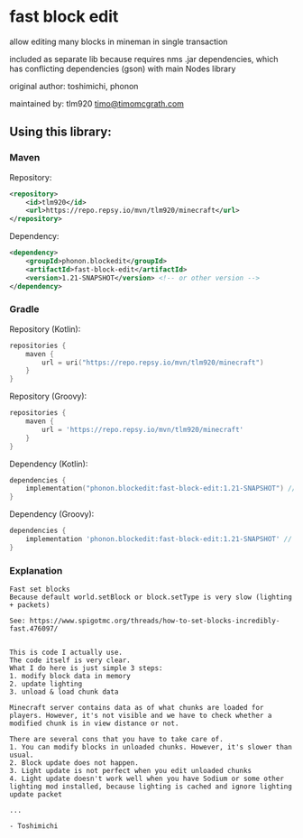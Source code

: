 # fast block edit
allow editing many blocks in mineman in single transaction

included as separate lib because requires nms .jar dependencies, which has conflicting
dependencies (gson) with main Nodes library

original author: toshimichi, phonon

maintained by: tlm920 <timo@timomcgrath.com>


## Using this library: 

### Maven
Repository:
```xml
<repository>
    <id>tlm920</id>
    <url>https://repo.repsy.io/mvn/tlm920/minecraft</url>
</repository>
```
Dependency:
```xml
<dependency>
    <groupId>phonon.blockedit</groupId>
    <artifactId>fast-block-edit</artifactId>
    <version>1.21-SNAPSHOT</version> <!-- or other version -->
</dependency>
```

### Gradle
Repository (Kotlin):
```kotlin
repositories {
    maven {
        url = uri("https://repo.repsy.io/mvn/tlm920/minecraft")
    }
}
```
Repository (Groovy):
```groovy
repositories {
    maven {
        url = 'https://repo.repsy.io/mvn/tlm920/minecraft'
    }
}
```
Dependency (Kotlin):
```kotlin
dependencies {
    implementation("phonon.blockedit:fast-block-edit:1.21-SNAPSHOT") // or other version
}
```
Dependency (Groovy):
```groovy
dependencies {
    implementation 'phonon.blockedit:fast-block-edit:1.21-SNAPSHOT' // or other version
}
```


### Explanation
```
Fast set blocks
Because default world.setBlock or block.setType is very slow (lighting + packets)

See: https://www.spigotmc.org/threads/how-to-set-blocks-incredibly-fast.476097/


This is code I actually use.
The code itself is very clear.
What I do here is just simple 3 steps:
1. modify block data in memory
2. update lighting
3. unload & load chunk data

Minecraft server contains data as of what chunks are loaded for players. However, it's not visible and we have to check whether a modified chunk is in view distance or not.

There are several cons that you have to take care of.
1. You can modify blocks in unloaded chunks. However, it's slower than usual.
2. Block update does not happen.
3. Light update is not perfect when you edit unloaded chunks
4. Light update doesn't work well when you have Sodium or some other lighting mod installed, because lighting is cached and ignore lighting update packet

...

- Toshimichi
```